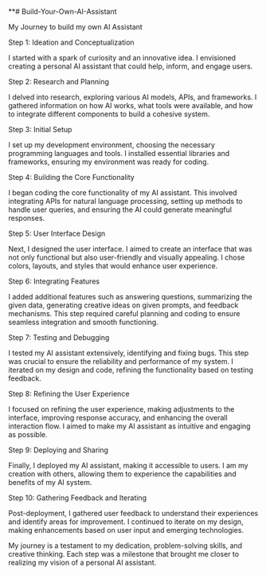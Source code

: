   **# Build-Your-Own-AI-Assistant
  
  My Journey to build my own AI Assistant
  
  Step 1: Ideation and Conceptualization
  
  I started with a spark of curiosity and an innovative idea. I envisioned creating a personal AI assistant that could help, inform, and engage users.
  
  Step 2: Research and Planning
  
  I delved into research, exploring various AI models, APIs, and frameworks. 
  I gathered information on how AI works, what tools were available, and how to integrate different components to build a cohesive system.
  
  Step 3: Initial Setup
  
  I set up my development environment, choosing the necessary programming languages and tools. I installed essential libraries and frameworks, ensuring my environment was ready for coding.
  
  Step 4: Building the Core Functionality
  
  I began coding the core functionality of my AI assistant. This involved integrating APIs for natural language processing,
  setting up methods to handle user queries, and ensuring the AI could generate meaningful responses.
  
  Step 5: User Interface Design
  
  Next, I designed the user interface. I aimed to create an interface that was not only functional but also user-friendly and visually appealing. 
  I chose colors, layouts, and styles that would enhance user experience.
  
  Step 6: Integrating Features
  
  I added additional features such as answering questions, summarizing the given data, generating creative ideas on given prompts, and feedback mechanisms. 
  This step required careful planning and coding to ensure seamless integration and smooth 
  functioning.
  
  Step 7: Testing and Debugging
  
  I tested my AI assistant extensively, identifying and fixing bugs. This step was crucial to ensure the reliability and performance of my system.
  I iterated on my design and code, refining the functionality based on testing feedback.
  
  Step 8: Refining the User Experience
  
  I focused on refining the user experience, making adjustments to the interface, improving response accuracy, and enhancing the overall interaction flow.
  I aimed to make my AI assistant as intuitive and engaging as possible.
  
  Step 9: Deploying and Sharing
  
  Finally, I deployed my AI assistant, making it accessible to users. 
  I am my creation with others, allowing them to experience the capabilities and benefits of my AI system.
  
  Step 10: Gathering Feedback and Iterating

  Post-deployment, I gathered user feedback to understand their experiences and identify areas for improvement. I continued to iterate on my design, making enhancements based on user input and emerging technologies.

  My journey is a testament to my dedication, problem-solving skills, and creative thinking. Each step was a milestone that brought me closer to realizing my vision of a personal AI assistant.
  

